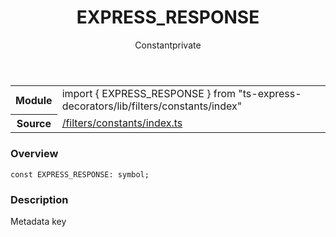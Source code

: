 
<header class="symbol-info-header"><h1 id="express_response">EXPRESS_RESPONSE</h1><label class="symbol-info-type-label const">Constant</label><label class="api-type-label private" title="private">private</label></header>
<!-- summary -->
<section class="symbol-info"><table class="is-full-width"><tbody><tr><th>Module</th><td><div class="lang-typescript"><span class="token keyword">import</span> { EXPRESS_RESPONSE }&nbsp;<span class="token keyword">from</span>&nbsp;<span class="token string">"ts-express-decorators/lib/filters/constants/index"</span></div></td></tr><tr><th>Source</th><td><a href="https://github.com/Romakita/ts-express-decorators/blob/v3.10.2/src//filters/constants/index.ts#L0-L0">/filters/constants/index.ts</a></td></tr></tbody></table></section>
<!-- overview -->


### Overview


<pre><code class="typescript-lang "><span class="token keyword">const</span> EXPRESS_RESPONSE<span class="token punctuation">:</span> symbol<span class="token punctuation">;</span></code></pre>


<!-- Parameters -->

<!-- Description -->


### Description

Metadata key

<!-- Members -->

